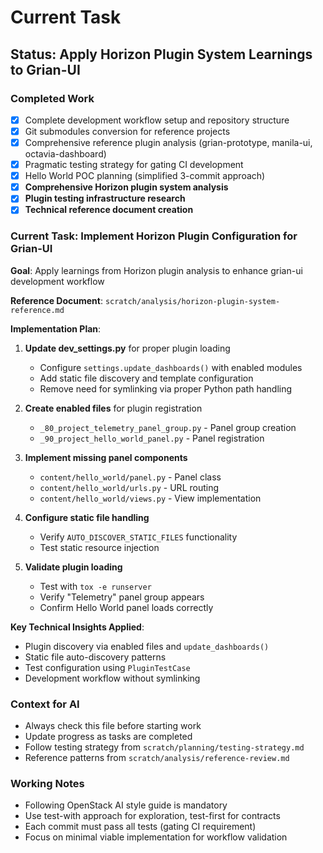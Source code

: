 # Current Task

## Status: Apply Horizon Plugin System Learnings to Grian-UI

### Completed Work
- [x] Complete development workflow setup and repository structure
- [x] Git submodules conversion for reference projects
- [x] Comprehensive reference plugin analysis (grian-prototype, manila-ui, octavia-dashboard)
- [x] Pragmatic testing strategy for gating CI development
- [x] Hello World POC planning (simplified 3-commit approach)
- [x] **Comprehensive Horizon plugin system analysis**
- [x] **Plugin testing infrastructure research**
- [x] **Technical reference document creation**

### Current Task: Implement Horizon Plugin Configuration for Grian-UI
**Goal**: Apply learnings from Horizon plugin analysis to enhance grian-ui development workflow

**Reference Document**: `scratch/analysis/horizon-plugin-system-reference.md`

**Implementation Plan**:
1. **Update dev_settings.py** for proper plugin loading
   - Configure `settings.update_dashboards()` with enabled modules
   - Add static file discovery and template configuration
   - Remove need for symlinking via proper Python path handling

2. **Create enabled files** for plugin registration
   - `_80_project_telemetry_panel_group.py` - Panel group creation
   - `_90_project_hello_world_panel.py` - Panel registration

3. **Implement missing panel components**
   - `content/hello_world/panel.py` - Panel class
   - `content/hello_world/urls.py` - URL routing
   - `content/hello_world/views.py` - View implementation

4. **Configure static file handling**
   - Verify `AUTO_DISCOVER_STATIC_FILES` functionality
   - Test static resource injection

5. **Validate plugin loading**
   - Test with `tox -e runserver`
   - Verify "Telemetry" panel group appears
   - Confirm Hello World panel loads correctly

**Key Technical Insights Applied**:
- Plugin discovery via enabled files and `update_dashboards()`
- Static file auto-discovery patterns
- Test configuration using `PluginTestCase`
- Development workflow without symlinking

### Context for AI
- Always check this file before starting work
- Update progress as tasks are completed
- Follow testing strategy from `scratch/planning/testing-strategy.md`
- Reference patterns from `scratch/analysis/reference-review.md`

### Working Notes
- Following OpenStack AI style guide is mandatory
- Use test-with approach for exploration, test-first for contracts
- Each commit must pass all tests (gating CI requirement)
- Focus on minimal viable implementation for workflow validation
